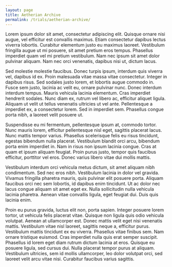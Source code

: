 ```yaml
---
layout: page
title: Aetherian Archive
permalink: /trials/aetherian-archive/
---
```


Lorem ipsum dolor sit amet, consectetur adipiscing elit. Quisque ornare nisi augue, vel efficitur est convallis maximus. Etiam consectetur dapibus lectus viverra lobortis. Curabitur elementum justo eu maximus laoreet. Vestibulum fringilla augue ut mi posuere, sit amet pretium eros tempus. Phasellus imperdiet quam vel mi pretium vestibulum. Nam nec ipsum sit amet dolor pulvinar aliquam. Nam nec orci venenatis, dapibus nisi ut, dictum lacus.

Sed molestie molestie faucibus. Donec turpis ipsum, interdum quis viverra vel, dapibus id ex. Proin malesuada vitae massa vitae consectetur. Integer in dapibus risus. Sed sodales justo lorem, et lobortis augue commodo in. Fusce sem justo, lacinia ac velit eu, ornare pulvinar nunc. Donec interdum interdum tempus. Mauris vehicula lacinia elementum. Cras imperdiet hendrerit sodales. Nunc diam ex, rutrum vel libero ac, efficitur aliquet ligula. Aliquam ut velit ut tellus venenatis ultricies ut vel ante. Pellentesque a imperdiet ex, a consectetur lorem. Sed in imperdiet sem. Phasellus congue porta nibh, a laoreet velit posuere ut.

Suspendisse eu mi fermentum, pellentesque ipsum at, commodo tortor. Nunc mauris lorem, efficitur pellentesque nisl eget, sagittis placerat lacus. Nunc mattis tempor varius. Phasellus scelerisque felis eu risus tincidunt, egestas bibendum nulla placerat. Vestibulum blandit orci arcu, bibendum porta enim imperdiet in. Nam in risus non ipsum lacinia congue. Cras at quam et ipsum aliquam feugiat. Proin purus justo, tempor quis faucibus efficitur, porttitor vel eros. Donec varius libero vitae dui mollis mattis.

Vestibulum interdum orci vehicula metus dictum, sit amet aliquam nibh condimentum. Sed nec eros nibh. Vestibulum lacinia in dolor vel gravida. Vivamus fringilla pharetra mauris, quis pulvinar elit posuere porta. Aliquam faucibus orci nec sem lobortis, id dapibus enim tincidunt. Ut ac dolor nec lacus congue aliquam sit amet eget ex. Nulla sollicitudin nulla vehicula lacinia pharetra. Aenean vitae convallis ligula, eget feugiat dui. Duis quis lacinia enim.

Proin eu purus gravida, luctus elit non, porta sapien. Integer posuere lorem tortor, ut vehicula felis placerat vitae. Quisque non ligula quis odio vehicula volutpat. Aenean at ullamcorper est. Donec mattis velit eget nisi venenatis mattis. Vestibulum vitae nisl laoreet, sagittis neque a, efficitur purus. Vestibulum mattis tincidunt ex eu viverra. Phasellus vitae finibus sem. Nam ornare tristique euismod. Cras imperdiet nulla quis erat semper suscipit. Phasellus id lorem eget diam rutrum dictum lacinia at eros. Quisque eu posuere ligula, sed cursus dui. Nulla placerat tempor purus at aliquam. Vestibulum ultricies, sem id mollis ullamcorper, leo dolor volutpat orci, sed laoreet velit arcu vitae nisi. Curabitur faucibus varius sagittis.
